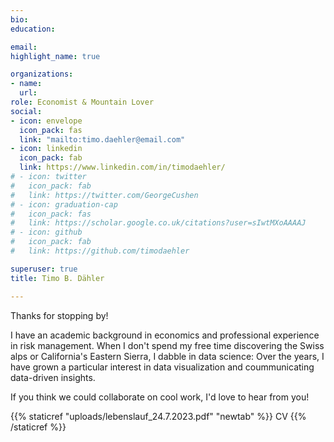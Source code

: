 ```yaml
---
bio:
education:

email: 
highlight_name: true

organizations:
- name: 
  url: 
role: Economist & Mountain Lover
social:
- icon: envelope
  icon_pack: fas
  link: "mailto:timo.daehler@email.com"
- icon: linkedin
  icon_pack: fab
  link: https://www.linkedin.com/in/timodaehler/
# - icon: twitter
#   icon_pack: fab
#   link: https://twitter.com/GeorgeCushen
# - icon: graduation-cap
#   icon_pack: fas
#   link: https://scholar.google.co.uk/citations?user=sIwtMXoAAAAJ
# - icon: github
#   icon_pack: fab
#   link: https://github.com/timodaehler

superuser: true
title: Timo B. Dähler 

---
```

Thanks for stopping by! 

I have an academic background in economics and professional experience in risk management. When I don't spend my free time discovering the Swiss alps or California's Eastern Sierra, I dabble in data science: Over the years, I have grown a particular interest in data visualization and coummunicating data-driven insights. 

If you think we could collaborate on cool work, I'd love to hear from you!

{{% staticref "uploads/lebenslauf_24.7.2023.pdf" "newtab" %}}<i class="fa-solid fa-file-arrow-down"></i> CV {{% /staticref %}}




